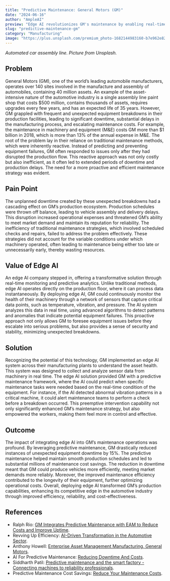 ```yaml
---
title: "Predictive Maintenance: General Motors (GM)"
date: "2024-06-16"
author: "AmpleAI"
preview: "Edge AI revolutionizes GM's maintenance by enabling real-time, predictive analytics, crucial for minimizing downtime and fostering rapid innovation. Deploying this technology is essential for staying competitive and efficient."
slug: "predictive-maintenance-gm"
category: "Manufacturing"
image: "https://plus.unsplash.com/premium_photo-1682144983160-b7e962e823d5?q=80&w=2942&auto=format&fit=crop&ixlib=rb-4.0.3&ixid=M3wxMjA3fDB8MHxwaG90by1wYWdlfHx8fGVufDB8fHx8fA%3D%3D"
---
```


*Automated car assembly line. Picture from Unsplash.*

## Problem
General Motors (GM), one of the world’s leading automobile manufacturers, operates over 140 sites involved in the manufacture and assembly of automobiles, containing 40 million assets. An example of the asset-intensive nature of the automotive industry is a single assembly line paint shop that costs $500 million, contains thousands of assets, requires upgrades every few years, and has an expected life of 35 years. However, GM grappled with frequent and unexpected equipment breakdowns in their production facilities, leading to significant downtime, substantial delays in the manufacturing process, and escalating maintenance costs. For example, the maintenance in machinery and equipment (M&E) costs GM more than $1 billion in 2018, which is more than 13% of the annual expense in M&E. The root of the problem lay in their reliance on traditional maintenance methods, which were inherently reactive. Instead of predicting and preventing equipment failures, GM often responded to issues only after they had disrupted the production flow. This reactive approach was not only costly but also inefficient, as it often led to extended periods of downtime and production delays. The need for a more proactive and efficient maintenance strategy was evident.

## Pain Point
The unplanned downtime created by these unexpected breakdowns had a cascading effect on GM’s production ecosystem. Production schedules were thrown off balance, leading to vehicle assembly and delivery delays. This disruption increased operational expenses and threatened GM’s ability to meet market demand and maintain its reputation for reliability. The inefficiency of traditional maintenance strategies, which involved scheduled checks and repairs, failed to address the problem effectively. These strategies did not account for the variable conditions under which machinery operated, often leading to maintenance being either too late or unnecessarily early, thereby wasting resources.

## Value of Edge AI
An edge AI company stepped in, offering a transformative solution through real-time monitoring and predictive analytics. Unlike traditional methods, edge AI operates directly on the production floor, where it can process data instantaneously. By deploying edge AI, GM could continuously monitor the health of their machinery through a network of sensors that capture critical data points, such as temperature, vibration, and pressure. The AI system analyzes this data in real time, using advanced algorithms to detect patterns and anomalies that indicate potential equipment failures. This proactive approach not only allows GM to foresee equipment issues before they escalate into serious problems, but also provides a sense of security and stability, minimizing unexpected breakdowns.

## Solution
Recognizing the potential of this technology, GM implemented an edge AI system across their manufacturing plants to understand the asset health. This system was designed to collect and analyze sensor data from machinery in real time. The edge AI solution provided GM with a predictive maintenance framework, where the AI could predict when specific maintenance tasks were needed based on the real-time condition of the equipment. For instance, if the AI detected abnormal vibration patterns in a critical machine, it could alert maintenance teams to perform a check before a breakdown occurred. This preemptive intervention capability not only significantly enhanced GM’s maintenance strategy, but also empowered the workers, making them feel more in control and effective.

## Outcome
The impact of integrating edge AI into GM’s maintenance operations was profound. By leveraging predictive maintenance, GM drastically reduced instances of unexpected equipment downtime by 15%. The predictive maintenance helped maintain smooth production schedules and led to substantial millions of maintenance cost savings. The reduction in downtime meant that GM could produce vehicles more efficiently, meeting market demands more reliably. Moreover, the improved maintenance efficiency contributed to the longevity of their equipment, further optimizing operational costs. Overall, deploying edge AI transformed GM’s production capabilities, enhancing its competitive edge in the automotive industry through improved efficiency, reliability, and cost-effectiveness.

## References

- Ralph Rio: [GM Integrates Predictive Maintenance with EAM to Reduce Costs and Improve Uptime](https://www.ibm.com/downloads/cas/OJBANDA9).
- Revving Up Efficiency: [AI-Driven Transformation in the Automotive Sector](https://www.clearobject.com/revving-up-efficiency-ai-driven-transformation-in-the-automotive-sector/).
- Anthony Howell: [Enterprise Asset Management Manufacturing, General Motors](https://www.youtube.com/watch?v=I951A-rkw0E).
- AI For Predictive Maintenance: [Reducing Downtime And Costs](https://redresscompliance.com/ai-predictive-mainteanance/).
- Siddharth Patil: [Predictive maintenance and the smart factory - Connecting machines to reliability professionals](https://www2.deloitte.com/us/en/pages/operations/articles/predictive-maintenance-and-the-smart-factory.html).
- Predictive Maintenance Cost Savings: [Reduce Your Maintenance Costs](https://llumin.com/predictive-maintenance-cost-savings-reduce-your-maintenance-costs-llu/).
